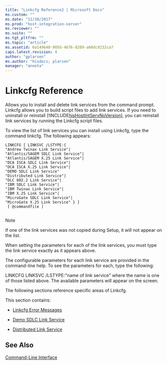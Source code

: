 ```yaml
---
title: "Linkcfg Reference2 | Microsoft Docs"
ms.custom: ""
ms.date: "11/30/2017"
ms.prod: "host-integration-server"
ms.reviewer: ""
ms.suite: ""
ms.tgt_pltfrm: ""
ms.topic: "article"
ms.assetid: 6a149640-905d-4676-8209-a60dc9232ca7
caps.latest.revision: 4
author: "gplarsen"
ms.author: "hisdocs; plarsen"
manager: "anneta"
---
```

# Linkcfg Reference
Allows you to install and delete link services from the command prompt. Linkcfg allows you to build script files to add link services. If you need to uninstall or reinstall [!INCLUDE[hisHostIntServNoVersion](../includes/hishostintservnoversion-md.md)], you can reinstall link services by running the Linkcfg script files.  
  
 To view the list of link services you can install using Linkcfg, type the command linkcfg. The following appears:  
  
```  
LINKCFG [ LINKSVC /LSTYPE:{   
"Andrew Twinax Link Service"|  
"Atlantis/SAGEM SDLC Link Service"|  
"Atlantis/SAGEM X.25 Link Service"|  
"DCA ISCA SDLC Link Service"|  
"DCA ISCA X.25 Link Service"|  
"DEMO SDLC Link Service"  
"Distributed Link Service"|  
"DLC 802.2 Link Service"|  
"IBM SDLC Link Service"|  
"IBM Twinax Link Service"|  
"IBM X.25 Link Service"|  
"MicroGate SDLC Link Service"|  
"MicroGate X.25 Link Service" } ]  
 [ @commandfile ]  
  
```  
  
> [!NOTE]
>  If one of the link services was not copied during Setup, it will not appear on the list.  
  
 When setting the parameters for each of the link services, you must type the link service exactly as it appears above.  
  
 The configurable parameters for each link service are provided in the command-line help. To see the parameters for each, type the following:  
  
 LINKCFG LINKSVC /LSTYPE:"name of link service" where the name is one of those listed above. The available parameters will appear on the screen.  
  
 The following sections reference specific areas of Linkcfg.  
  
 This section contains:  
  
-   [Linkcfg Error Messages](../core/linkcfg-error-messages1.md)  
  
-   [Demo SDLC Link Service](../core/demo-sdlc-link-service-linkcfg-1.md)  
  
-   [Distributed Link Service](../core/distributed-link-service1.md)  
  
## See Also  
 [Command-Line Interface](../core/command-line-interface2.md)